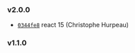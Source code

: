 ### v2.0.0

- [`0344fe8`](https://github.com/turacojs/fody-html-layout/commit/0344fe8ed8a6a4b9e74f5fa5defbe98999435f73) react 15 (Christophe Hurpeau)

### v1.1.0





